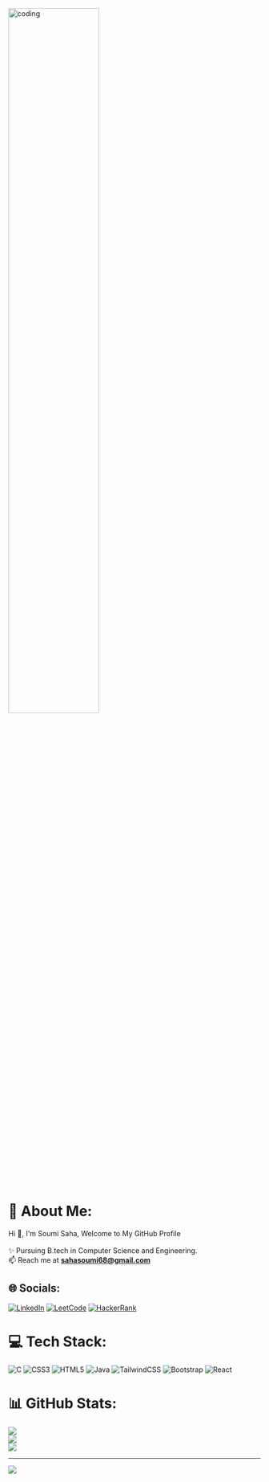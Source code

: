 <img align="center" alt="coding" width="60%" src="https://user-images.githubusercontent.com/74038190/212747903-e9bdf048-2dc8-41f9-b973-0e72ff07bfba.gif">

# 💫 About Me:
Hi 👋, I'm Soumi Saha, Welcome to My GitHub Profile<br><br>✨ Pursuing B.tech in Computer Science and Engineering.<br>📫 Reach me at **sahasoumi68@gmail.com**

## 🌐 Socials:
[![LinkedIn](https://img.shields.io/badge/LinkedIn-%230077B5.svg?logo=linkedin&logoColor=white)](https://linkedin.com/in/soumi-saha-700466246) [![LeetCode](https://img.shields.io/badge/LeetCode-%25230077B5.svg?logo=leetcode&color=black)](https://leetcode.com/u/s0umi/) [![HackerRank](https://img.shields.io/badge/HackerRank-%25230077B5.svg?logo=HackerRank&color=black)](https://www.hackerrank.com/profile/sahasoumi68)

# 💻 Tech Stack:
![C](https://img.shields.io/badge/c-%2300599C.svg?style=for-the-badge&logo=c&logoColor=white) ![CSS3](https://img.shields.io/badge/css3-%231572B6.svg?style=for-the-badge&logo=css3&logoColor=white) ![HTML5](https://img.shields.io/badge/html5-%23E34F26.svg?style=for-the-badge&logo=html5&logoColor=white) ![Java](https://img.shields.io/badge/java-%23ED8B00.svg?style=for-the-badge&logo=openjdk&logoColor=white) ![TailwindCSS](https://img.shields.io/badge/tailwindcss-%2338B2AC.svg?style=for-the-badge&logo=tailwind-css&logoColor=white) ![Bootstrap](https://img.shields.io/badge/bootstrap-%238511FA.svg?style=for-the-badge&logo=bootstrap&logoColor=white) ![React](https://img.shields.io/badge/react-%2320232a.svg?style=for-the-badge&logo=react&logoColor=%2361DAFB)
# 📊 GitHub Stats:
![](https://github-readme-stats.vercel.app/api?username=s0umi&theme=calm_pink&hide_border=false&include_all_commits=true&count_private=false)<br/>
![](https://github-readme-streak-stats.herokuapp.com/?user=s0umi&theme=calm_pink&hide_border=false)<br/>
![](https://github-readme-stats.vercel.app/api/top-langs/?username=s0umi&theme=calm_pink&hide_border=false&include_all_commits=true&count_private=false&layout=compact)

---
[![](https://visitcount.itsvg.in/api?id=s0umi&icon=0&color=10)](https://visitcount.itsvg.in)

<!-- Proudly created with GPRM ( https://gprm.itsvg.in ) -->
